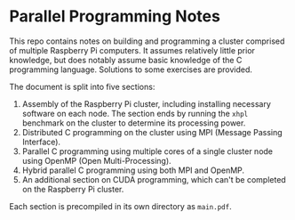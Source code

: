 # Parallel Programming Notes

This repo contains notes on building and programming a cluster comprised of multiple Raspberry Pi computers. It assumes relatively little prior knowledge, but does notably assume basic knowledge of the C programming language. Solutions to some exercises are provided. 

The document is split into five sections:

1. Assembly of the Raspberry Pi cluster, including installing necessary software on each node. The section ends by running the `xhpl` benchmark on the cluster to determine its processing power.
2. Distributed C programming on the cluster using MPI (Message Passing Interface).
3. Parallel C programming using multiple cores of a single cluster node using OpenMP (Open Multi-Processing).
4. Hybrid parallel C programming using both MPI and OpenMP.
5. An additional section on CUDA programming, which can't be completed on the Raspberry Pi cluster. 

Each section is precompiled in its own directory as `main.pdf`.
